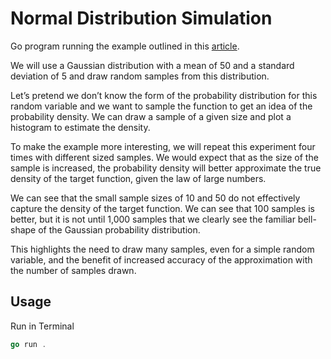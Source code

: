 # Normal Distribution Simulation

Go program running the example outlined in this [article](https://machinelearningmastery.com/monte-carlo-sampling-for-probability/).  

We will use a Gaussian distribution with a mean of 50 and a standard deviation of 5 and draw random samples from this distribution.

Let’s pretend we don’t know the form of the probability distribution for this random variable and we want to sample the function to get an idea of the probability density. We can draw a sample of a given size and plot a histogram to estimate the density.

To make the example more interesting, we will repeat this experiment four times with different sized samples. We would expect that as the size of the sample is increased, the probability density will better approximate the true density of the target function, given the law of large numbers.

We can see that the small sample sizes of 10 and 50 do not effectively capture the density of the target function. We can see that 100 samples is better, but it is not until 1,000 samples that we clearly see the familiar bell-shape of the Gaussian probability distribution.

This highlights the need to draw many samples, even for a simple random variable, and the benefit of increased accuracy of the approximation with the number of samples drawn.

## Usage

Run in Terminal

```go
go run .
```
